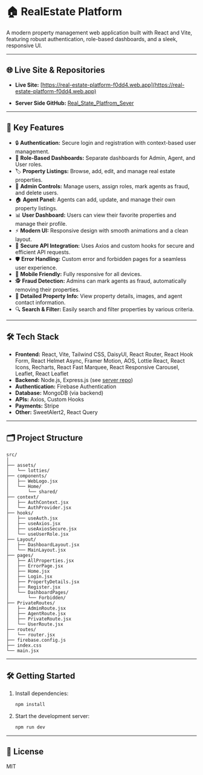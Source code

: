 # 🏠 RealEstate Platform

A modern property management web application built with React and Vite, featuring robust authentication, role-based dashboards, and a sleek, responsive UI.

<!-- ---

## 🔑 Admin & Agent Credentials

- **Admin Email:** info@yeasinislam.com  
- **Admin Password:** info@Yeasin

- **Agent Email:** contact@yeasinislam.com  
- **Agent Password:** contact@Yeasin -->

---

## 🌐 Live Site & Repositories

- **Live Site:** [https://real-estate-platform-f0dd4.web.app](https://real-estate-platform-f0dd4.web.app)
<!-- - **Client Side GitHub:** [Real_State_Platfrom_Client](https://github.com/yeasin-islam/Real_State_Platfrom) -->
- **Server Side GitHub:** [Real_State_Platfrom_Sever](https://github.com/yeasin-islam/Real_State_Platfrom_Sever)

---

## 🚀 Key Features

- 🔒 **Authentication:** Secure login and registration with context-based user management.
- 🏢 **Role-Based Dashboards:** Separate dashboards for Admin, Agent, and User roles.
- 🏷️ **Property Listings:** Browse, add, edit, and manage real estate properties.
- 👮 **Admin Controls:** Manage users, assign roles, mark agents as fraud, and delete users.
- 🏠 **Agent Panel:** Agents can add, update, and manage their own property listings.
- 📊 **User Dashboard:** Users can view their favorite properties and manage their profile.
- ⚡ **Modern UI:** Responsive design with smooth animations and a clean layout.
- 🔗 **Secure API Integration:** Uses Axios and custom hooks for secure and efficient API requests.
- 🛡️ **Error Handling:** Custom error and forbidden pages for a seamless user experience.
- 📱 **Mobile Friendly:** Fully responsive for all devices.
- 🕵️ **Fraud Detection:** Admins can mark agents as fraud, automatically removing their properties.
- 📝 **Detailed Property Info:** View property details, images, and agent contact information.
- 🔍 **Search & Filter:** Easily search and filter properties by various criteria.

---

## 🛠️ Tech Stack

- **Frontend:** React, Vite, Tailwind CSS, DaisyUI, React Router, React Hook Form, React Helmet Async, Framer Motion, AOS, Lottie React, React Icons, Recharts, React Fast Marquee, React Responsive Carousel, Leaflet, React Leaflet
- **Backend:** Node.js, Express.js (see [server repo](https://github.com/Programming-Hero-Web-Course4/b11a12-server-side-yeasin-islam))
- **Authentication:** Firebase Authentication
- **Database:** MongoDB (via backend)
- **APIs:** Axios, Custom Hooks
- **Payments:** Stripe
- **Other:** SweetAlert2, React Query

---

## 🗂️ Project Structure

```
src/
│
├── assets/
│   └── lotties/
├── components/
│   ├── WebLogo.jsx
│   └── Home/
│       └── shared/
├── context/
│   ├── AuthContext.jsx
│   └── AuthProvider.jsx
├── hooks/
│   ├── useAuth.jsx
│   ├── useAxios.jsx
│   ├── useAxiosSecure.jsx
│   └── useUserRole.jsx
├── Layout/
│   ├── DashboardLayout.jsx
│   └── MainLayout.jsx
├── pages/
│   ├── AllProperties.jsx
│   ├── ErrorPage.jsx
│   ├── Home.jsx
│   ├── Login.jsx
│   ├── PropertyDetails.jsx
│   ├── Register.jsx
│   └── DashboardPages/
│       └── Forbidden/
├── PrivateRoutes/
│   ├── AdminRoute.jsx
│   ├── AgentRoute.jsx
│   ├── PrivateRoute.jsx
│   └── UserRoute.jsx
├── routes/
│   └── router.jsx
├── firebase.config.js
├── index.css
└── main.jsx
```

---

## 🛠️ Getting Started

1. Install dependencies:
   ```sh
   npm install
   ```
2. Start the development server:
   ```sh
   npm run dev
   ```

---

## 📄 License

MIT
